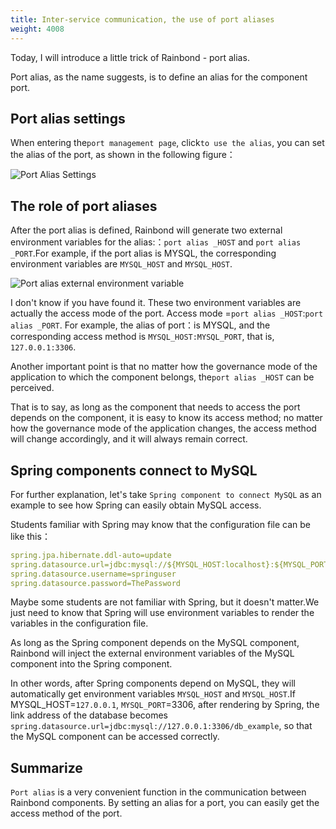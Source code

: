```yaml
---
title: Inter-service communication, the use of port aliases
weight: 4008
---
```


Today, I will introduce a little trick of Rainbond - port alias.

Port alias, as the name suggests, is to define an alias for the component port.

## Port alias settings

When entering the`port management page`, click`to use the alias`, you can set the alias of the port, as shown in the following figure：

![Port Alias Settings](https://grstatic.oss-cn-shanghai.aliyuncs.com/docs/practice/port-alias/%E8%AE%BE%E7%BD%AE%E7%AB%AF%E5%8F%A3%E5%88%AB%E5%90%8D.png)

## The role of port aliases

After the port alias is defined, Rainbond will generate two external environment variables for the alias:：`port alias _HOST` and `port alias _PORT`.For example, if the port alias is MYSQL, the corresponding environment variables are `MYSQL_HOST` and `MYSQL_HOST`.

![Port alias external environment variable](https://grstatic.oss-cn-shanghai.aliyuncs.com/docs/practice/port-alias/%E7%AB%AF%E5%8F%A3%E5%88%AB%E5%90%8D%E7%8E%AF%E5%A2%83%E5%8F%98%E9%87%8F.png)

I don't know if you have found it. These two environment variables are actually the access mode of the port. Access mode =`port alias _HOST`:`port alias _PORT`. For example, the alias of port：is MYSQL, and the corresponding access method is `MYSQL_HOST:MYSQL_PORT`, that is, `127.0.0.1:3306`.

Another important point is that no matter how the governance mode of the application to which the component belongs, the`port alias _HOST` can be perceived.

That is to say, as long as the component that needs to access the port depends on the component, it is easy to know its access method; no matter how the governance mode of the application changes, the access method will change accordingly, and it will always remain correct.

## Spring components connect to MySQL

For further explanation, let's take `Spring component to connect MySQL` as an example to see how Spring can easily obtain MySQL access.

Students familiar with Spring may know that the configuration file can be like this：

```yaml
spring.jpa.hibernate.ddl-auto=update
spring.datasource.url=jdbc:mysql://${MYSQL_HOST:localhost}:${MYSQL_PORT:localhost}/db_example
spring.datasource.username=springuser
spring.datasource.password=ThePassword
```

Maybe some students are not familiar with Spring, but it doesn't matter.We just need to know that Spring will use environment variables to render the variables in the configuration file.

As long as the Spring component depends on the MySQL component, Rainbond will inject the external environment variables of the MySQL component into the Spring component.

In other words, after Spring components depend on MySQL, they will automatically get environment variables `MYSQL_HOST` and `MYSQL_HOST`.If MYSQL_HOST=`127.0.0.1`, `MYSQL_PORT`=3306, after rendering by Spring, the link address of the database becomes `spring.datasource.url=jdbc:mysql://127.0.0.1:3306/db_example`, so that the MySQL component can be accessed correctly.

## Summarize

`Port alias` is a very convenient function in the communication between Rainbond components. By setting an alias for a port, you can easily get the access method of the port.